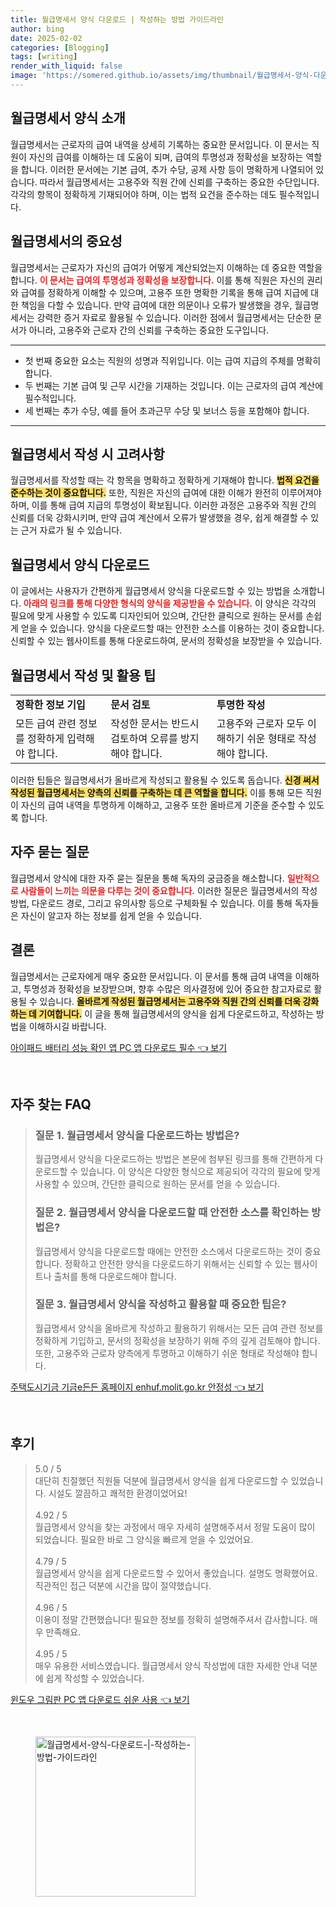 ```yaml
---
title: 월급명세서 양식 다운로드 | 작성하는 방법 가이드라인
author: bing
date: 2025-02-02
categories: [Blogging]
tags: [writing]
render_with_liquid: false
image: 'https://somered.github.io/assets/img/thumbnail/월급명세서-양식-다운로드-|-작성하는-방법-가이드라인.webp'
---
```



<h2 id='월급명세서_양식_소개'>월급명세서 양식 소개</h2>

<p>월급명세서는 근로자의 급여 내역을 상세히 기록하는 중요한 문서입니다. 이 문서는 직원이 자신의 급여를 이해하는 데 도움이 되며, 급여의 투명성과 정확성을 보장하는 역할을 합니다. 이러한 문서에는 기본 급여, 추가 수당, 공제 사항 등이 명확하게 나열되어 있습니다. 따라서 월급명세서는 고용주와 직원 간에 신뢰를 구축하는 중요한 수단입니다. 각각의 항목이 정확하게 기재되어야 하며, 이는 법적 요건을 준수하는 데도 필수적입니다.</p>

<h2 id='월급명세서_중요성'>월급명세서의 중요성</h2>

<p>월급명세서는 근로자가 자신의 급여가 어떻게 계산되었는지 이해하는 데 중요한 역할을 합니다. <b><span style="color: #ee2323;">이 문서는 급여의 투명성과 정확성을 보장합니다.</span></b> 이를 통해 직원은 자신의 권리와 급여를 정확하게 이해할 수 있으며, 고용주 또한 명확한 기록을 통해 급여 지급에 대한 책임을 다할 수 있습니다. 만약 급여에 대한 의문이나 오류가 발생했을 경우, 월급명세서는 강력한 증거 자료로 활용될 수 있습니다. 이러한 점에서 월급명세서는 단순한 문서가 아니라, 고용주와 근로자 간의 신뢰를 구축하는 중요한 도구입니다.</p>

<hr />

<ul>
    <li>첫 번째 중요한 요소는 직원의 성명과 직위입니다. 이는 급여 지급의 주체를 명확히 합니다.</li>
    <li>두 번째는 기본 급여 및 근무 시간을 기재하는 것입니다. 이는 근로자의 급여 계산에 필수적입니다.</li>
    <li>세 번째는 추가 수당, 예를 들어 초과근무 수당 및 보너스 등을 포함해야 합니다.</li>
</ul>

<hr />

<h2 id='월급명세서_작성_시_고려사항'>월급명세서 작성 시 고려사항</h2>

<p>월급명세서를 작성할 때는 각 항목을 명확하고 정확하게 기재해야 합니다. <b><span style="background-color: #ffe066;">법적 요건을 준수하는 것이 중요합니다.</span></b> 또한, 직원은 자신의 급여에 대한 이해가 완전히 이루어져야 하며, 이를 통해 급여 지급의 투명성이 확보됩니다. 이러한 과정은 고용주와 직원 간의 신뢰를 더욱 강화시키며, 만약 급여 계산에서 오류가 발생했을 경우, 쉽게 해결할 수 있는 근거 자료가 될 수 있습니다.</p>

<h2 id='월급명세서_양식_다운로드'>월급명세서 양식 다운로드</h2>

<p>이 글에서는 사용자가 간편하게 월급명세서 양식을 다운로드할 수 있는 방법을 소개합니다. <b><span style="color: #ee2323;">아래의 링크를 통해 다양한 형식의 양식을 제공받을 수 있습니다.</span></b> 이 양식은 각각의 필요에 맞게 사용할 수 있도록 디자인되어 있으며, 간단한 클릭으로 원하는 문서를 손쉽게 얻을 수 있습니다. 양식을 다운로드할 때는 안전한 소스를 이용하는 것이 중요합니다. 신뢰할 수 있는 웹사이트를 통해 다운로드하여, 문서의 정확성을 보장받을 수 있습니다.</p>

<h2 id='월급명세서_작성_팁'>월급명세서 작성 및 활용 팁</h2>

<table>
    <tr>
        <td><b>정확한 정보 기입</b></td>
        <td><b>문서 검토</b></td>
        <td><b>투명한 작성</b></td>
    </tr>
    <tr>
        <td>모든 급여 관련 정보를 정확하게 입력해야 합니다.</td>
        <td>작성한 문서는 반드시 검토하여 오류를 방지해야 합니다.</td>
        <td>고용주와 근로자 모두 이해하기 쉬운 형태로 작성해야 합니다.</td>
    </tr>
</table>

<p>이러한 팁들은 월급명세서가 올바르게 작성되고 활용될 수 있도록 돕습니다. <b><span style="background-color: #ffe066;">신경 써서 작성된 월급명세서는 양측의 신뢰를 구축하는 데 큰 역할을 합니다.</span></b> 이를 통해 모든 직원이 자신의 급여 내역을 투명하게 이해하고, 고용주 또한 올바르게 기준을 준수할 수 있도록 합니다.</p>

<h2 id='자주_묻는_질문'>자주 묻는 질문</h2>

<p>월급명세서 양식에 대한 자주 묻는 질문을 통해 독자의 궁금증을 해소합니다. <b><span style="color: #ee2323;">일반적으로 사람들이 느끼는 의문을 다루는 것이 중요합니다.</span></b> 이러한 질문은 월급명세서의 작성 방법, 다운로드 경로, 그리고 유의사항 등으로 구체화될 수 있습니다. 이를 통해 독자들은 자신이 알고자 하는 정보를 쉽게 얻을 수 있습니다.</p>

<h2 id='결론'>결론</h2>

<p>월급명세서는 근로자에게 매우 중요한 문서입니다. 이 문서를 통해 급여 내역을 이해하고, 투명성과 정확성을 보장받으며, 향후 수많은 의사결정에 있어 중요한 참고자료로 활용될 수 있습니다. <b><span style="background-color: #ffe066;">올바르게 작성된 월급명세서는 고용주와 직원 간의 신뢰를 더욱 강화하는 데 기여합니다.</span></b> 이 글을 통해 월급명세서의 양식을 쉽게 다운로드하고, 작성하는 방법을 이해하시길 바랍니다.</p>


<p><a class="click-button" title="아이패드 배터리 성능 확인 앱 PC 앱 다운로드 필수" href="https://somered.github.io/posts/%EC%95%84%EC%9D%B4%ED%8C%A8%EB%93%9C-%EB%B0%B0%ED%84%B0%EB%A6%AC-%EC%84%B1%EB%8A%A5-%ED%99%95%EC%9D%B8-%EC%95%B1-PC-%EC%95%B1-%EB%8B%A4%EC%9A%B4%EB%A1%9C%EB%93%9C-%ED%95%84%EC%88%98/" rel="dofollow">아이패드 배터리 성능 확인 앱 PC 앱 다운로드 필수 👈 보기</a></p><br>
<h2 id='자주_찾는_FAQ'>자주 찾는 FAQ</h2>
<div itemscope="" itemtype="https://schema.org/FAQPage"> 
<blockquote> 
<div itemscope="" itemprop="mainEntity" itemtype="https://schema.org/Question"> 
<h3 itemprop="name">질문 1. 월급명세서 양식을 다운로드하는 방법은?</h3> 
<div itemscope="" itemprop="acceptedAnswer" itemtype="https://schema.org/Answer"> 
<span itemprop="text"> 
<p>월급명세서 양식을 다운로드하는 방법은 본문에 첨부된 링크를 통해 간편하게 다운로드할 수 있습니다. 이 양식은 다양한 형식으로 제공되어 각각의 필요에 맞게 사용할 수 있으며, 간단한 클릭으로 원하는 문서를 얻을 수 있습니다.</p> 
</span> 
</div> 
</div> 

<div itemscope="" itemprop="mainEntity" itemtype="https://schema.org/Question"> 
<h3 itemprop="name">질문 2. 월급명세서 양식을 다운로드할 때 안전한 소스를 확인하는 방법은?</h3> 
<div itemscope="" itemprop="acceptedAnswer" itemtype="https://schema.org/Answer"> 
<span itemprop="text"> 
<p>월급명세서 양식을 다운로드할 때에는 안전한 소스에서 다운로드하는 것이 중요합니다. 정확하고 안전한 양식을 다운로드하기 위해서는 신뢰할 수 있는 웹사이트나 출처를 통해 다운로드해야 합니다.</p> 
</span> 
</div> 
</div> 

<div itemscope="" itemprop="mainEntity" itemtype="https://schema.org/Question"> 
<h3 itemprop="name">질문 3. 월급명세서 양식을 작성하고 활용할 때 중요한 팁은?</h3> 
<div itemscope="" itemprop="acceptedAnswer" itemtype="https://schema.org/Answer"> 
<span itemprop="text"> 
<p>월급명세서 양식을 올바르게 작성하고 활용하기 위해서는 모든 급여 관련 정보를 정확하게 기입하고, 문서의 정확성을 보장하기 위해 주의 깊게 검토해야 합니다. 또한, 고용주와 근로자 양측에게 투명하고 이해하기 쉬운 형태로 작성해야 합니다.</p> 
</span> 
</div> 
</div> 
</blockquote> 
</div>
<p><a class="click-button" title="주택도시기금 기금e든든 홈페이지 enhuf.molit.go.kr 안정성" href="https://somered.github.io/posts/%EC%A3%BC%ED%83%9D%EB%8F%84%EC%8B%9C%EA%B8%B0%EA%B8%88-%EA%B8%B0%EA%B8%88e%EB%93%A0%EB%93%A0-%ED%99%88%ED%8E%98%EC%9D%B4%EC%A7%80-enhuf.molit.go.kr-%EC%95%88%EC%A0%95%EC%84%B1/" rel="dofollow">주택도시기금 기금e든든 홈페이지 enhuf.molit.go.kr 안정성 👈 보기</a></p><br>
<h2 id='후기'>후기</h2>
<div itemscope itemtype="https://schema.org/Product">
  <blockquote>
  <div itemprop="review" itemscope itemtype="https://schema.org/Review">
      <div itemprop="reviewRating" itemscope itemtype="https://schema.org/Rating"> <span itemprop="ratingValue">5.0</span> / <span itemprop="bestRating">5</span> </div>
      <span itemprop="reviewBody">대단히 친절했던 직원들 덕분에 월급명세서 양식을 쉽게 다운로드할 수 있었습니다. 시설도 깔끔하고 쾌적한 환경이었어요!</span>
  </div>
  <br>
  <div itemprop="review" itemscope itemtype="https://schema.org/Review">
      <div itemprop="reviewRating" itemscope itemtype="https://schema.org/Rating"> <span itemprop="ratingValue">4.92</span> / <span itemprop="bestRating">5</span> </div>
      <span itemprop="reviewBody">월급명세서 양식을 찾는 과정에서 매우 자세히 설명해주셔서 정말 도움이 많이 되었습니다. 필요한 바로 그 양식을 빠르게 얻을 수 있었어요.</span>
  </div>
  <br>
  <div itemprop="review" itemscope itemtype="https://schema.org/Review">
      <div itemprop="reviewRating" itemscope itemtype="https://schema.org/Rating"> <span itemprop="ratingValue">4.79</span> / <span itemprop="bestRating">5</span> </div>
      <span itemprop="reviewBody">월급명세서 양식을 쉽게 다운로드할 수 있어서 좋았습니다. 설명도 명확했어요. 직관적인 접근 덕분에 시간을 많이 절약했습니다.</span>
  </div>
  <br>
  <div itemprop="review" itemscope itemtype="https://schema.org/Review">
      <div itemprop="reviewRating" itemscope itemtype="https://schema.org/Rating"> <span itemprop="ratingValue">4.96</span> / <span itemprop="bestRating">5</span> </div>
      <span itemprop="reviewBody">이용이 정말 간편했습니다! 필요한 정보를 정확히 설명해주셔서 감사합니다. 매우 만족해요.</span>
  </div>
  <br>
  <div itemprop="review" itemscope itemtype="https://schema.org/Review">
      <div itemprop="reviewRating" itemscope itemtype="https://schema.org/Rating"> <span itemprop="ratingValue">4.95</span> / <span itemprop="bestRating">5</span> </div>
      <span itemprop="reviewBody">매우 유용한 서비스였습니다. 월급명세서 양식 작성법에 대한 자세한 안내 덕분에 쉽게 작성할 수 있었습니다.</span>
  </div>
  </blockquote>
</div>
<p><a class="click-button" title="윈도우 그림판 PC 앱 다운로드 쉬운 사용" href="https://somered.github.io/posts/%EC%9C%88%EB%8F%84%EC%9A%B0-%EA%B7%B8%EB%A6%BC%ED%8C%90-PC-%EC%95%B1-%EB%8B%A4%EC%9A%B4%EB%A1%9C%EB%93%9C-%EC%89%AC%EC%9A%B4-%EC%82%AC%EC%9A%A9/" rel="dofollow">윈도우 그림판 PC 앱 다운로드 쉬운 사용 👈 보기</a></p><br>
<figure class="image"><img src="https://somered.github.io/assets/img/thumbnail/월급명세서-양식-다운로드-|-작성하는-방법-가이드라인.webp" alt="월급명세서-양식-다운로드-|-작성하는-방법-가이드라인" width="256" height="256"></figure>